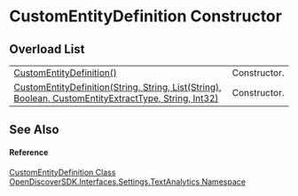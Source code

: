 # CustomEntityDefinition Constructor


## Overload List
<table>
<tr>
<td><a href="61027654-7045-0a48-9baf-fe98ba980e6c">CustomEntityDefinition()</a></td>
<td>Constructor.</td></tr>
<tr>
<td><a href="a6bce558-e193-d31c-8db9-74a1c9eeb285">CustomEntityDefinition(String, String, List(String), Boolean, CustomEntityExtractType, String, Int32)</a></td>
<td>Constructor.</td></tr>
</table>

## See Also


#### Reference
<a href="d7c5aca5-b71b-adf0-af66-e8075f3cb7e1">CustomEntityDefinition Class</a>  
<a href="426e0aba-3c94-7f71-597c-2ec5efa7782b">OpenDiscoverSDK.Interfaces.Settings.TextAnalytics Namespace</a>  
